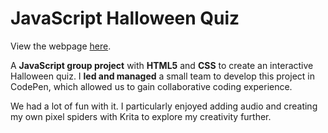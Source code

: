 # JavaScript Halloween Quiz
View the webpage [here](https://raven-elizabeth.github.io/HalloweenQuizJS/).

A **JavaScript group project** with **HTML5** and **CSS** to create an interactive Halloween quiz. I **led and managed** a small team to develop this project in CodePen, which allowed us to gain collaborative coding experience.

We had a lot of fun with it. I particularly enjoyed adding audio and creating my own pixel spiders with Krita to explore my creativity further.